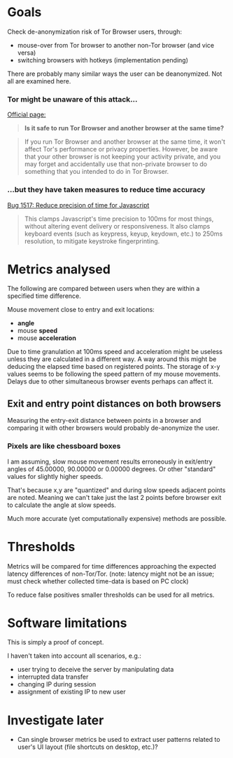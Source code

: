 # Goals
Check de-anonymization risk of Tor Browser users, through:

- mouse-over from Tor browser to another non-Tor browser (and vice versa)
- switching browsers with hotkeys (implementation pending)


There are probably many similar ways the user 
can be deanonymized. Not all are examined here.

### Tor might be unaware of this attack...
 
[Official page:](https://support.torproject.org/tbb/tbb-17/)

> **Is it safe to run Tor Browser and another browser 
> at the same time?**

> If you run Tor Browser and another browser at the same time, 
> it won't affect Tor's performance or privacy properties. 
> However, be aware that your other browser is not keeping 
> your activity private, and you may forget 
> and accidentally use that non-private browser to do something 
> that you intended to do in Tor Browser.

### ...but they have taken measures to reduce time accuracy

[Bug 1517: Reduce precision of time for Javascript](https://gitweb.torproject.org/user/mikeperry/tor-browser.git/commit/?h=bug1517)
> This clamps Javascript's time precision to 100ms for most things, without
altering event delivery or responsiveness. It also clamps keyboard events
(such as keypress, keyup, keydown, etc.) to 250ms resolution, to mitigate
keystroke fingerprinting.


# Metrics analysed
The following are compared between users 
when they are within a specified time difference. 

Mouse movement close to entry and exit locations: 

- **angle**
- mouse **speed**
- mouse **acceleration**

Due to time granulation at 100ms speed and acceleration might be
useless unless they are calculated in a different way.
A way around this might be deducing the elapsed time based on 
registered points. The storage of x-y values seems to be following 
the speed pattern of my mouse movements. Delays due to other simultaneous 
browser events perhaps can affect it.

## Exit and entry point distances on both browsers

Measuring the entry-exit distance between points in a browser 
and comparing it with other browsers would probably de-anonymize 
the user.


### Pixels are like chessboard boxes

I am assuming, slow mouse movement 
results erroneously in exit/entry angles 
of 45.00000, 90.00000 or 0.00000 degrees. 
Or other "standard" values for slightly higher speeds.

That's because x,y are "quantized" and during 
slow speeds adjacent points are noted. 
Meaning we can't take just the last 2 points 
before browser exit to calculate the angle at 
slow speeds.

Much more accurate (yet computationally 
expensive) methods are possible. 

# Thresholds
Metrics will be compared for time differences approaching 
the expected latency differences of non-Tor/Tor. 
(note: latency might not be an issue; 
must check whether collected time-data is based on PC clock)

To reduce false positives smaller thresholds 
can be used for all metrics.

# Software limitations 

This is simply a proof of concept.   

I haven't taken into account all scenarios, e.g.: 
- user trying to deceive the server by manipulating data
- interrupted data transfer
- changing IP during session
- assignment of existing IP to new user


# Investigate later
- Can single browser metrics be used to extract user patterns 
related to user's UI layout (file shortcuts on desktop, etc.)?